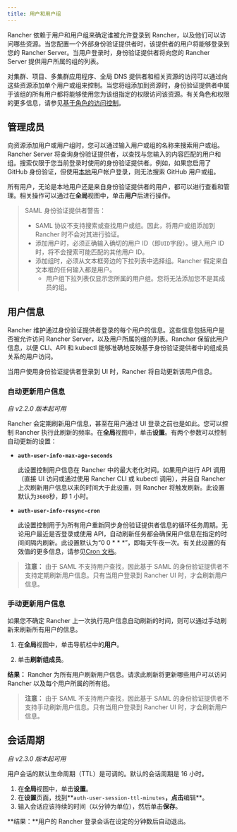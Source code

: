 ```yaml
---
title: 用户和用户组
---
```


Rancher 依赖于用户和用户组来确定谁被允许登录到 Rancher，以及他们可以访问哪些资源。当您配置一个外部身份验证提供者时，该提供者的用户将能够登录到您的 Rancher Server。当用户登录时，身份验证提供者将向您的 Rancher Server 提供用户所属的组的列表。

对集群、项目、多集群应用程序、全局 DNS 提供者和相关资源的访问可以通过向这些资源添加单个用户或组来控制。当您将组添加到资源时，身份验证提供者中属于该组的所有用户都将能够使用您为该组指定的权限访问该资源。有关角色和权限的更多信息，请参见[基于角色的访问控制](/docs/rancher2/admin-settings/rbac/_index)。

## 管理成员

向资源添加用户或用户组时，您可以通过输入用户或组的名称来搜索用户或组。Rancher Server 将查询身份验证提供者，以查找与您输入的内容匹配的用户和组。搜索仅限于您当前登录时使用的身份验证提供者。例如，如果您启用了 GitHub 身份验证，但使用[本地](/docs/rancher2/admin-settings/authentication/local/_index)用户帐户登录，则无法搜索 GitHub 用户或组。

所有用户，无论是本地用户还是来自身份验证提供者的用户，都可以进行查看和管理。相关操作可以通过在**全局**视图中，单击**用户**后进行操作。

> SAML 身份验证提供者警告：
>
> - SAML 协议不支持搜索或查找用户或组。因此，将用户或组添加到 Rancher 时不会对其进行验证。
> - 添加用户时，必须正确输入确切的用户 ID（即`UID`字段）。键入用户 ID 时，将不会搜索可能匹配的其他用户 ID。
> - 添加组时，必须从文本框旁边的下拉列表中选择组。Rancher 假定来自文本框的任何输入都是用户。
>   - 用户组下拉列表仅显示您所属的用户组。您将无法添加您不是其成员的组。

## 用户信息

Rancher 维护通过身份验证提供者登录的每个用户的信息。这些信息包括用户是否被允许访问 Rancher Server，以及用户所属的组的列表。Rancher 保留此用户信息，以便 CLI、API 和 kubectl 能够准确地反映基于身份验证提供者中的组成员关系的用户访问。

当用户使用身份验证提供者登录到 UI 时，Rancher 将自动更新该用户信息。

### 自动更新用户信息

_自 v2.2.0 版本起可用_

Rancher 会定期刷新用户信息，甚至在用户通过 UI 登录之前也是如此。您可以控制 Rancher 执行此刷新的频率。在**全局**视图中，单击**设置**。有两个参数可以控制自动更新的设置：

- **`auth-user-info-max-age-seconds`**

  此设置控制用户信息在 Rancher 中的最大老化时间。如果用户进行 API 调用（直接 UI 访问或通过使用 Rancher CLI 或 kubectl 调用），并且自 Rancher 上次刷新用户信息以来的时间大于此设置，则 Rancher 将触发刷新。此设置默认为`3600`秒，即 1 小时。

- **`auth-user-info-resync-cron`**

  此设置控制用于为所有用户重新同步身份验证提供者信息的循环任务周期。无论用户最近是否登录或使用 API，自动刷新任务都会确保用户信息在指定的时间间隔内刷新。此设置默认为“0 0 \* \* \*”，即每天午夜一次。有关此设置的有效值的更多信息，请参见[Cron 文档](https://en.wikipedia.org/wiki/Cron)。

> **注意：** 由于 SAML 不支持用户查找，因此基于 SAML 的身份验证提供者不支持定期刷新用户信息。只有当用户登录到 Rancher UI 时，才会刷新用户信息。

### 手动更新用户信息

如果您不确定 Rancher 上一次执行用户信息自动刷新的时间，则可以通过手动刷新来刷新所有用户的信息。

1. 在**全局**视图中，单击导航栏中的**用户**。

1. 单击**刷新组成员**。

**结果：** Rancher 为所有用户刷新用户信息。请求此刷新将更新哪些用户可以访问 Rancher 以及每个用户所属的所有组。

> **注意：** 由于 SAML 不支持用户查找，因此基于 SAML 的身份验证提供者不支持手动刷新用户信息。只有当用户登录到 Rancher UI 时，才会刷新用户信息。

## 会话周期

_自 v2.3.0 版本起可用_

用户会话的默认生命周期（TTL）是可调的。默认的会话周期是 16 小时。

1. 在**全局**视图中，单击**设置**。
1. 在**设置**页面，找到**`auth-user-session-ttl-minutes`**，点击**编辑**。
1. 输入会话应该持续的时间（以分钟为单位），然后单击**保存**。

**结果：**用户的 Rancher 登录会话在设定的分钟数后自动退出。
